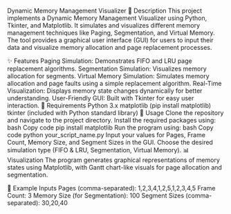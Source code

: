 Dynamic Memory Management Visualizer
📌 Description
This project implements a Dynamic Memory Management Visualizer using Python, Tkinter, and Matplotlib. It simulates and visualizes different memory management techniques like Paging, Segmentation, and Virtual Memory. The tool provides a graphical user interface (GUI) for users to input their data and visualize memory allocation and page replacement processes.

✨ Features
Paging Simulation: Demonstrates FIFO and LRU page replacement algorithms.
Segmentation Simulation: Visualizes memory allocation for segments.
Virtual Memory Simulation: Simulates memory allocation and page faults using a simple replacement algorithm.
Real-Time Visualization: Displays memory state changes dynamically for better understanding.
User-Friendly GUI: Built with Tkinter for easy user interaction.
🔧 Requirements
Python 3.x
matplotlib (pip install matplotlib)
tkinter (included with Python standard library)
📂 Usage
Clone the repository and navigate to the project directory.
Install the required packages using:
bash
Copy code
pip install matplotlib
Run the program using:
bash
Copy code
python your_script_name.py
Input your values for Pages, Frame Count, Memory Size, and Segment Sizes in the GUI.
Choose the desired simulation type (FIFO & LRU, Segmentation, Virtual Memory).
📊 Visualization
The program generates graphical representations of memory states using Matplotlib, with Gantt chart-like visuals for page allocation and segmentation.

📌 Example Inputs
Pages (comma-separated): 1,2,3,4,1,2,5,1,2,3,4,5
Frame Count: 3
Memory Size (for Segmentation): 100
Segment Sizes (comma-separated): 30,20,40
